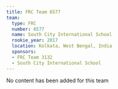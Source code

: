```yaml
---
title: FRC Team 6577
team:
  type: FRC
  number: 6577
  name: South City International School
  rookie_year: 2017
  location: Kolkata, West Bengal, India
  sponsors:
  - FRC Team 3132
  - South City International School
---
```


No content has been added for this team